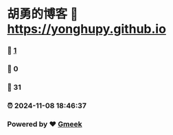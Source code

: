 # 胡勇的博客 :link: https://yonghupy.github.io 
### :page_facing_up: [1](https://yonghupy.github.io/tag.html) 
### :speech_balloon: 0 
### :hibiscus: 31 
### :alarm_clock: 2024-11-08 18:46:37 
### Powered by :heart: [Gmeek](https://github.com/Meekdai/Gmeek)
